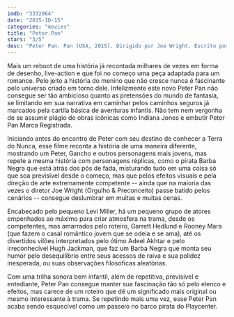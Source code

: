 ```yaml
---
imdb: "3332064"
date: "2015-10-15"
categories: "movies"
title: "Peter Pan"
stars: "3/5"
desc: "Peter Pan. Pan (USA, 2015). Dirigido por Joe Wright. Escrito por Jason Fuchs, J.M. Barrie. Com Hugh Jackman, Levi Miller, Garrett Hedlund, Rooney Mara, Adeel Akhtar, Nonso Anozie, Amanda Seyfried, Kathy Burke, Lewis MacDougall."
---
```

Mais um reboot de uma história já recontada milhares de vezes em forma de desenho, live-action e que foi no começo uma peça adaptada para um romance. Pelo jeito a história do menino que não cresce nunca é fascinante pelo universo criado em torno dele. Infelizmente este novo Peter Pan não consegue ser tão ambicioso quanto as pretensões do mundo de fantasia, se limitando em sua narrativa em caminhar pelos caminhos seguros já marcados pela cartila básica de aventuras infantis. Não tem nem vergonha de se assumir plágio de obras icônicas como Indiana Jones e embutir Peter Pan Marca Registrada.

Iniciando antes do encontro de Peter com seu destino de conhecer a Terra do Nunca, esse filme reconta a história de uma maneira diferente, mostrando um Peter, Gancho e outros personagens mais jovens, mas repete a mesma história com personagens réplicas, como o pirata Barba Negra que está atrás dos pós de fada, misturando tudo em uma coisa só que soa previsível desde o começo, mas que pelos efeitos visuais e pela direção de arte extremamente competente -- ainda que na maioria das vezes o diretor Joe Wright (Orgulho & Preconceito) passe batido pelos cenários -- consegue deslumbrar em muitas e muitas cenas.

Encabeçado pelo pequeno Levi Miller, há um pequeno grupo de atores empenhados ao máximo para criar atmosfera na trama, desde os competentes, mas amarrados pelo roteiro, Garrett Hedlund e Rooney Mara (que fazem o casal romântico jovem que se odeia e se ama), até os divertidos vilões interpretados pelo ótimo Adeel Akhtar e pelo irreconhecível Hugh Jackman, que faz um Barba Negra que monta seu humor pelo desequilíbrio entre seus acessos de raiva e sua polidez inesperada, ou suas observações filosóficas aleatórias.

Com uma trilha sonora bem infantil, além de repetitiva, previsível e entediante, Peter Pan consegue manter sua fascinação tão só pelo elenco e efeitos, mas carece de um roteiro que dê um significado mais original ou mesmo interessante à trama. Se repetindo mais uma vez, esse Peter Pan acaba sendo esquecível como um passeio no barco pirata do Playcenter.
